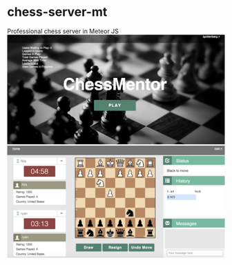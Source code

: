 # chess-server-mt
Professional chess server in Meteor JS
![screenshot](https://raw.githubusercontent.com/tgoldenberg/chess-server-mt/master/public/chess-mentor-1.png)
![screenshot](https://raw.githubusercontent.com/tgoldenberg/chess-server-mt/master/public/chess-mentor-2.png)
